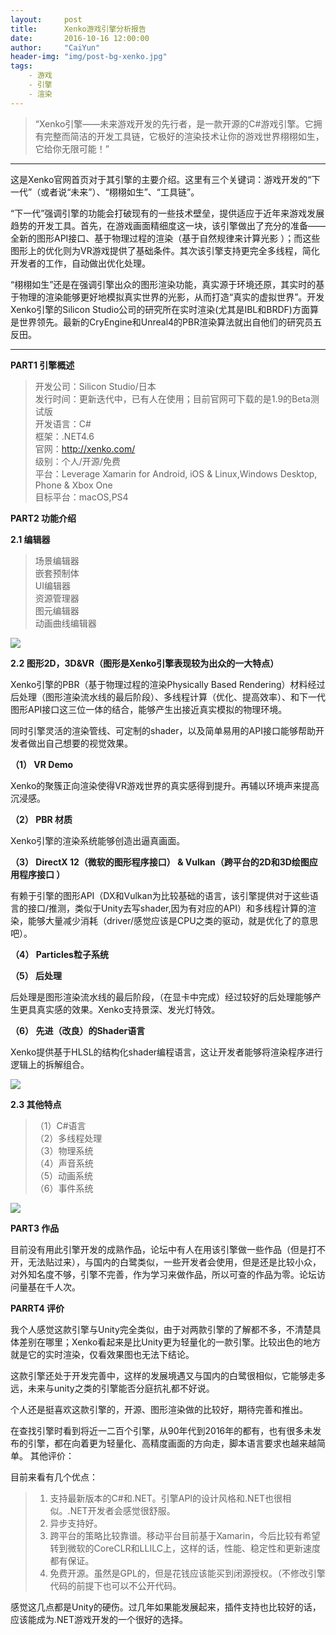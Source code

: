 ```yaml
---
layout:     post
title:      Xenko游戏引擎分析报告
date:       2016-10-16 12:00:00
author:     "CaiYun"
header-img: "img/post-bg-xenko.jpg"
tags:
    - 游戏
    - 引擎
    - 渲染
---
```


> “Xenko引擎——未来游戏开发的先行者，是一款开源的C#游戏引擎。它拥有完整而简洁的开发工具链，它极好的渲染技术让你的游戏世界栩栩如生，它给你无限可能！”

---

这是Xenko官网首页对于其引擎的主要介绍。这里有三个关键词：游戏开发的“下一代”（或者说“未来”）、“栩栩如生”、“工具链”。

“下一代”强调引擎的功能会打破现有的一些技术壁垒，提供适应于近年来游戏发展趋势的开发工具。首先，在游戏画面精细度这一块，该引擎做出了充分的准备——全新的图形API接口、基于物理过程的渲染（基于自然规律来计算光影 ）；而这些图形上的优化则为VR游戏提供了基础条件。其次该引擎支持更完全多线程，简化开发者的工作，自动做出优化处理。

“栩栩如生”还是在强调引擎出众的图形渲染功能，真实源于环境还原，其实时的基于物理的渲染能够更好地模拟真实世界的光影，从而打造“真实的虚拟世界”。开发Xenko引擎的Silicon Studio公司的研究所在实时渲染(尤其是IBL和BRDF)方面算是世界领先。最新的CryEngine和Unreal4的PBR渲染算法就出自他们的研究员五反田。 

---



**PART1 引擎概述**



>开发公司：Silicon Studio/日本 <br>
>发行时间：更新迭代中，已有人在使用；目前官网可下载的是1.9的Beta测试版  <br>
>开发语言：C#  <br>
>框架：.NET4.6  <br>
>官网：http://xenko.com/  <br>
>级别：个人/开源/免费  <br>
>平台：Leverage Xamarin for Android, iOS & Linux,Windows Desktop, Phone & Xbox One  <br>
>目标平台：macOS,PS4




**PART2 功能介绍**




**2.1 编辑器**



>场景编辑器 <br>
>嵌套预制体 <br>
>UI编辑器 <br>
>资源管理器 <br>
>图元编辑器 <br>
>动画曲线编辑器 <br>

![](/img/in-post/xenko0.jpg)




**2.2 图形2D，3D&VR（图形是Xenko引擎表现较为出众的一大特点）**



Xenko引擎的PBR（基于物理过程的渲染Physically Based Rendering）材料经过后处理（图形渲染流水线的最后阶段）、多线程计算（优化、提高效率）、和下一代图形API接口这三位一体的结合，能够产生出接近真实模拟的物理环境。

同时引擎灵活的渲染管线、可定制的shader，以及简单易用的API接口能够帮助开发者做出自己想要的视觉效果。

**（1）	VR Demo**

Xenko的聚簇正向渲染使得VR游戏世界的真实感得到提升。再辅以环境声来提高沉浸感。

**（2）	PBR 材质**

Xenko引擎的渲染系统能够创造出逼真画面。

**（3）	DirectX 12（微软的图形程序接口） & Vulkan（跨平台的2D和3D绘图应用程序接口 ）**

有赖于引擎的图形API（DX和Vulkan为比较基础的语言，该引擎提供对于这些语言的接口/推测，类似于Unity去写shader,因为有对应的API）和多线程计算的渲染，能够大量减少消耗（driver/感觉应该是CPU之类的驱动，就是优化了的意思吧）。

**（4）	Particles粒子系统**

**（5）	后处理**

后处理是图形渲染流水线的最后阶段，（在显卡中完成）经过较好的后处理能够产生更具真实感的效果。Xenko支持景深、发光灯特效。

**（6）	先进（改良）的Shader语言**

Xenko提供基于HLSL的结构化shader编程语言，这让开发者能够将渲染程序进行逻辑上的拆解组合。

![](/img/in-post/xenko1.jpg)



**2.3 其他特点**



>（1）C#语言 <br>
>（2）多线程处理  <br>
>（3）物理系统  <br>
>（4）声音系统  <br>
>（5）动画系统  <br>
>（6）事件系统  <br>


![](/img/in-post/xenko2.jpg)




**PART3 作品**



目前没有用此引擎开发的成熟作品，论坛中有人在用该引擎做一些作品（但是打不开，无法贴过来），与国内的白鹭类似，一些开发者会使用，但是还是比较小众，对外知名度不够，引擎不完善，作为学习来做作品，所以可查的作品为零。论坛访问量基在千人次。



**PARRT4 评价**



我个人感觉这款引擎与Unity完全类似，由于对两款引擎的了解都不多，不清楚具体差别在哪里；Xenko看起来是比Unity更为轻量化的一款引擎。比较出色的地方就是它的实时渲染，仅看效果图也无法下结论。

这款引擎还处于开发完善中，这样的发展境遇又与国内的白鹭很相似，它能够走多远，未来与unity之类的引擎能否分庭抗礼都不好说。

个人还是挺喜欢这款引擎的，开源、图形渲染做的比较好，期待完善和推出。

在查找引擎时看到将近一二百个引擎，从90年代到2016年的都有，也有很多未发布的引擎，都在向着更为轻量化、高精度画面的方向走，脚本语言要求也越来越简单。
其他评价：

目前来看有几个优点：

>1. 支持最新版本的C#和.NET。引擎API的设计风格和.NET也很相似。.NET开发者会感觉很舒服。<br>
>2. 异步支持好。<br>
>3. 跨平台的策略比较靠谱。移动平台目前基于Xamarin，今后比较有希望转到微软的CoreCLR和LLILC上，这样的话，性能、稳定性和更新速度都有保证。<br>
>4. 免费开源。虽然是GPL的，但是花钱应该能买到闭源授权。（不修改引擎代码的前提下也可以不公开代码。<br>

感觉这几点都是Unity的硬伤。过几年如果能发展起来，插件支持也比较好的话，应该能成为.NET游戏开发的一个很好的选择。 





